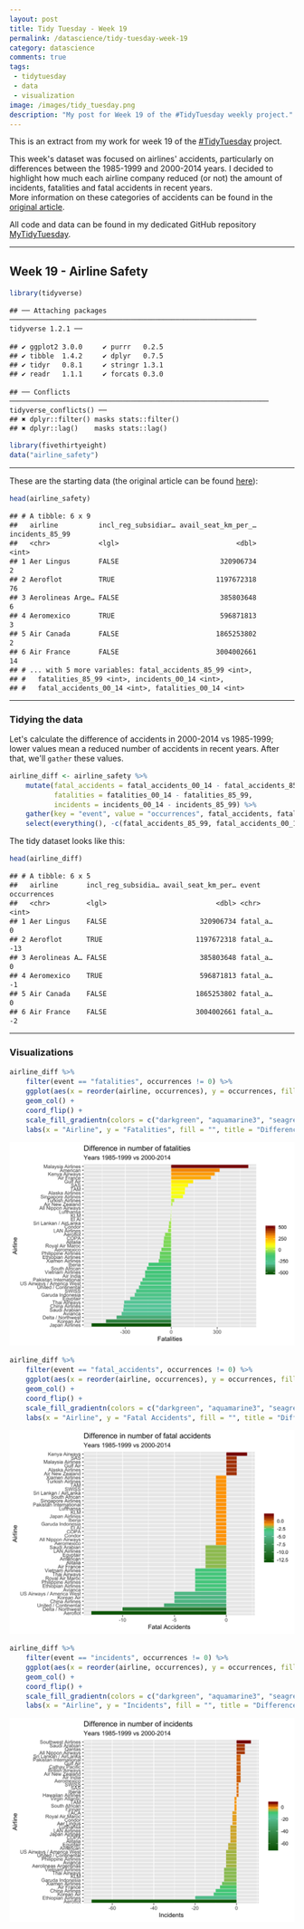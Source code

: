 ```yaml
---
layout: post
title: Tidy Tuesday - Week 19
permalink: /datascience/tidy-tuesday-week-19
category: datascience
comments: true
tags: 
 - tidytuesday
 - data
 - visualization
image: /images/tidy_tuesday.png
description: "My post for Week 19 of the #TidyTuesday weekly project."
---
```

This is an extract from my work for week 19 of the [#TidyTuesday](https://thomasmock.netlify.com/post/tidytuesday-a-weekly-social-data-project-in-r/) project.  

This week's dataset was focused on airlines' accidents, particularly on differences between the 1985-1999 and 2000-2014 years. I decided to highlight how much each airline company reduced (or not) the amount of incidents, fatalities and fatal accidents in recent years.  
More information on these categories of accidents can be found in the [original article](https://fivethirtyeight.com/features/should-travelers-avoid-flying-airlines-that-have-had-crashes-in-the-past/).  

All code and data can be found in my dedicated GitHub repository [MyTidyTuesday](https://github.com/robertopreste/MyTidyTuesday).  

___  


## Week 19 - Airline Safety  


``` r
library(tidyverse)
```

    ## ── Attaching packages ───────────────────────────────────────────────────────────── tidyverse 1.2.1 ──

    ## ✔ ggplot2 3.0.0     ✔ purrr   0.2.5
    ## ✔ tibble  1.4.2     ✔ dplyr   0.7.5
    ## ✔ tidyr   0.8.1     ✔ stringr 1.3.1
    ## ✔ readr   1.1.1     ✔ forcats 0.3.0

    ## ── Conflicts ──────────────────────────────────────────────────────────────── tidyverse_conflicts() ──
    ## ✖ dplyr::filter() masks stats::filter()
    ## ✖ dplyr::lag()    masks stats::lag()

``` r
library(fivethirtyeight)
data("airline_safety")
```

------------------------------------------------------------------------

These are the starting data (the original article can be found [here](https://fivethirtyeight.com/features/should-travelers-avoid-flying-airlines-that-have-had-crashes-in-the-past/)):

``` r
head(airline_safety)
```

    ## # A tibble: 6 x 9
    ##   airline          incl_reg_subsidiar… avail_seat_km_per_… incidents_85_99
    ##   <chr>            <lgl>                             <dbl>           <int>
    ## 1 Aer Lingus       FALSE                         320906734               2
    ## 2 Aeroflot         TRUE                         1197672318              76
    ## 3 Aerolineas Arge… FALSE                         385803648               6
    ## 4 Aeromexico       TRUE                          596871813               3
    ## 5 Air Canada       FALSE                        1865253802               2
    ## 6 Air France       FALSE                        3004002661              14
    ## # ... with 5 more variables: fatal_accidents_85_99 <int>,
    ## #   fatalities_85_99 <int>, incidents_00_14 <int>,
    ## #   fatal_accidents_00_14 <int>, fatalities_00_14 <int>

------------------------------------------------------------------------

### Tidying the data  


Let's calculate the difference of accidents in 2000-2014 vs 1985-1999; lower values mean a reduced number of accidents in recent years. After that, we'll `gather` these values.

``` r
airline_diff <- airline_safety %>% 
    mutate(fatal_accidents = fatal_accidents_00_14 - fatal_accidents_85_99, 
           fatalities = fatalities_00_14 - fatalities_85_99, 
           incidents = incidents_00_14 - incidents_85_99) %>% 
    gather(key = "event", value = "occurrences", fatal_accidents, fatalities, incidents) %>% 
    select(everything(), -c(fatal_accidents_85_99, fatal_accidents_00_14, fatalities_85_99, fatalities_00_14, incidents_85_99, incidents_00_14))
```

The tidy dataset looks like this:

``` r
head(airline_diff)
```

    ## # A tibble: 6 x 5
    ##   airline       incl_reg_subsidia… avail_seat_km_per… event    occurrences
    ##   <chr>         <lgl>                           <dbl> <chr>          <int>
    ## 1 Aer Lingus    FALSE                       320906734 fatal_a…           0
    ## 2 Aeroflot      TRUE                       1197672318 fatal_a…         -13
    ## 3 Aerolineas A… FALSE                       385803648 fatal_a…           0
    ## 4 Aeromexico    TRUE                        596871813 fatal_a…          -1
    ## 5 Air Canada    FALSE                      1865253802 fatal_a…           0
    ## 6 Air France    FALSE                      3004002661 fatal_a…          -2

------------------------------------------------------------------------

### Visualizations  


``` r
airline_diff %>% 
    filter(event == "fatalities", occurrences != 0) %>% 
    ggplot(aes(x = reorder(airline, occurrences), y = occurrences, fill = occurrences)) + 
    geom_col() + 
    coord_flip() + 
    scale_fill_gradientn(colors = c("darkgreen", "aquamarine3", "seagreen3", "yellow", "orange", "darkred")) +
    labs(x = "Airline", y = "Fatalities", fill = "", title = "Difference in number of fatalities", subtitle = "Years 1985-1999 vs 2000-2014")
```

![](/images/Week_19_files/figure-markdown_github/unnamed-chunk-5-1.png)

``` r
airline_diff %>% 
    filter(event == "fatal_accidents", occurrences != 0) %>% 
    ggplot(aes(x = reorder(airline, occurrences), y = occurrences, fill = occurrences)) + 
    geom_col() + 
    coord_flip() +
    scale_fill_gradientn(colors = c("darkgreen", "aquamarine3", "seagreen3", "orange", "darkred"), values = c(0, 0.6, 0.7, 0.8, 1)) + 
    labs(x = "Airline", y = "Fatal Accidents", fill = "", title = "Difference in number of fatal accidents", subtitle = "Years 1985-1999 vs 2000-2014")
```

![](/images/Week_19_files/figure-markdown_github/unnamed-chunk-6-1.png)

``` r
airline_diff %>% 
    filter(event == "incidents", occurrences != 0) %>% 
    ggplot(aes(x = reorder(airline, occurrences), y = occurrences, fill = occurrences)) + 
    geom_col() + 
    coord_flip() +
    scale_fill_gradientn(colors = c("darkgreen", "aquamarine3", "seagreen3", "orange", "darkred"), values = c(0, 0.7, 0.8, 0.9, 1)) + 
    labs(x = "Airline", y = "Incidents", fill = "", title = "Difference in number of incidents", subtitle = "Years 1985-1999 vs 2000-2014")
```

![](/images/Week_19_files/figure-markdown_github/unnamed-chunk-7-1.png)



